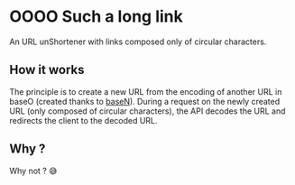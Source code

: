 # OOOO Such a long link

An URL unShortener with links composed only of circular characters.

## How it works

The principle is to create a new URL from the encoding of another URL in baseO (created thanks to [baseN](https://www.npmjs.com/package/basen)). During a request on the newly created URL (only composed of circular characters), the API decodes the URL and redirects the client to the decoded URL.

## Why ?

Why not ? 😅

